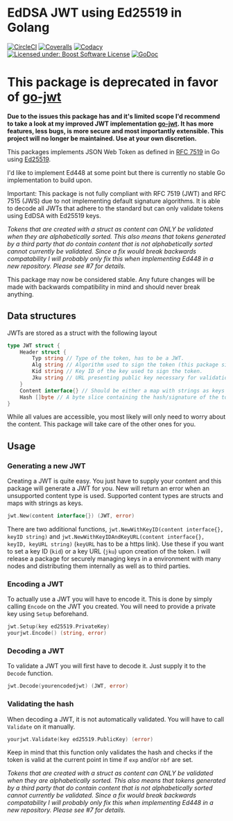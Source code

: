 EdDSA JWT using Ed25519 in Golang
=================================

[![CircleCI](https://img.shields.io/circleci/project/github/FossoresLP/GO-JWT-ed25519/master.svg?style=flat-square)](https://circleci.com/gh/FossoresLP/GO-JWT-ed25519)
[![Coveralls](https://img.shields.io/coveralls/github/FossoresLP/GO-JWT-ed25519/master.svg?style=flat-square)](https://coveralls.io/github/FossoresLP/GO-JWT-ed25519)
[![Codacy](https://img.shields.io/codacy/grade/943c64e6d6ae481887224e6fe106a6a2.svg?style=flat-square)](https://www.codacy.com/app/FossoresLP/GO-JWT-ed25519)
[![Licensed under: Boost Software License](https://img.shields.io/badge/style-BSL--1.0-red.svg?longCache=true&style=flat-square&label=License)](https://github.com/FossoresLP/GO-JWT-ed25519/blob/master/LICENSE.md)
[![GoDoc](https://img.shields.io/badge/style-reference-blue.svg?longCache=true&style=flat-square&label=GoDoc)](https://godoc.org/github.com/FossoresLP/GO-JWT-ed25519)

This package is deprecated in favor of [go-jwt](https://github.com/FossoresLP/go-jwt)
=====================================================================================

**Due to the issues this package has and it's limited scope I'd recommend to take a look at my improved JWT implementation [go-jwt](https://github.com/FossoresLP/go-jwt). It has more features, less bugs, is more secure and most importantly extensible. This project will no longer be maintained. Use at your own discretion.**

This packages implements JSON Web Token as defined in [RFC 7519](https://tools.ietf.org/html/rfc7519) in Go using [Ed25519](golang.org/x/crypto/ed25519).

I'd like to implement Ed448 at some point but there is currently no stable Go implementation to build upon.

Important: This package is not fully compliant with RFC 7519 (JWT) and RFC 7515 (JWS) due to not implementing default signature algorithms. It is able to decode all JWTs that adhere to the standard but can only validate tokens using EdDSA with Ed25519 keys.

*Tokens that are created with a struct as content can ONLY be validated when they are alphabetically sorted. This also means that tokens generated by a third party that do contain content that is not alphabetically sorted cannot currently be validated. Since a fix would break backwards compatability I will probably only fix this when implementing Ed448 in a new repository. Please see #7 for details.*

This package may now be considered stable. Any future changes will be made with backwards compatibility in mind and should never break anything.

Data structures
---------------

JWTs are stored as a struct with the following layout

```go
type JWT struct {
	Header struct {
		Typ string // Type of the token, has to be a JWT.
		Alg string // Algorithm used to sign the token (this package signs using EdDSA).
		Kid string // Key ID of the key used to sign the token.
		Jku string // URL presenting public key necessary for validation.
	}
	Content interface{} // Should be either a map with strings as keys or a struct to adhere to the standard.
	Hash []byte // A byte slice containing the hash/signature of the token. Will only be set when decoding a token.
}
```

While all values are accessible, you most likely will only need to worry about the content. This package will take care of the other ones for you.

Usage
-----

### Generating a new JWT

Creating a JWT is quite easy. You just have to supply your content and this package will generate a JWT for you. New will return an error when an unsupported content type is used. Supported content types are structs and maps with strings as keys.

```go
jwt.New(content interface{}) (JWT, error)
```

There are two additional functions, `jwt.NewWithKeyID(content interface{}, keyID string)` and `jwt.NewWithKeyIDAndKeyURL(content interface{}, keyID, keyURL string)` (`keyURL` has to be a https link). Use these if you want to set a key ID (`kid`) or a key URL (`jku`) upon creation of the token. I will release a package for securely managing keys in a environment with many nodes and distributing them internally as well as to third parties.

### Encoding a JWT

To actually use a JWT you will have to encode it. This is done by simply calling `Encode` on the JWT you created. You will need to provide a private key using `Setup` beforehand.

```go
jwt.Setup(key ed25519.PrivateKey)
yourjwt.Encode() (string, error)
```

### Decoding a JWT

To validate a JWT you will first have to decode it. Just supply it to the `Decode` function.

```go
jwt.Decode(yourencodedjwt) (JWT, error)
```

### Validating the hash

When decoding a JWT, it is not automatically validated. You will have to call `Validate` on it manually.

```go
yourjwt.Validate(key ed25519.PublicKey) (error)
```

Keep in mind that this function only validates the hash and checks if the token is valid at the current point in time if `exp` and/or `nbf` are set.

*Tokens that are created with a struct as content can ONLY be validated when they are alphabetically sorted. This also means that tokens generated by a third party that do contain content that is not alphabetically sorted cannot currently be validated. Since a fix would break backwards compatability I will probably only fix this when implementing Ed448 in a new repository. Please see #7 for details.*
